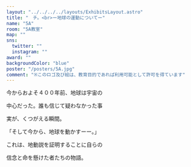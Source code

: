 ```yaml
---
layout: "../../../../layouts/ExhibitsLayout.astro"
title: "　チ。<br>ー地球の運動についてー"
name: "5A"
room: "5A教室"
map: ""
sns:
  twitter: ""
  instagram: ""
award: ""
backgroundColor: "blue"
poster: "/posters/5A.jpg"
comment: "※このロゴ及び絵は、教育目的であれば利用可能として許可を得ています"
---
```


今からおよそ４００年前、地球は宇宙の

中心だった。誰も信じて疑わなかった事

実が、くつがえる瞬間。

「そして今から、地球を動かすーー。」

これは、地動説を証明することに自らの

信念と命を懸けた者たちの物語。
